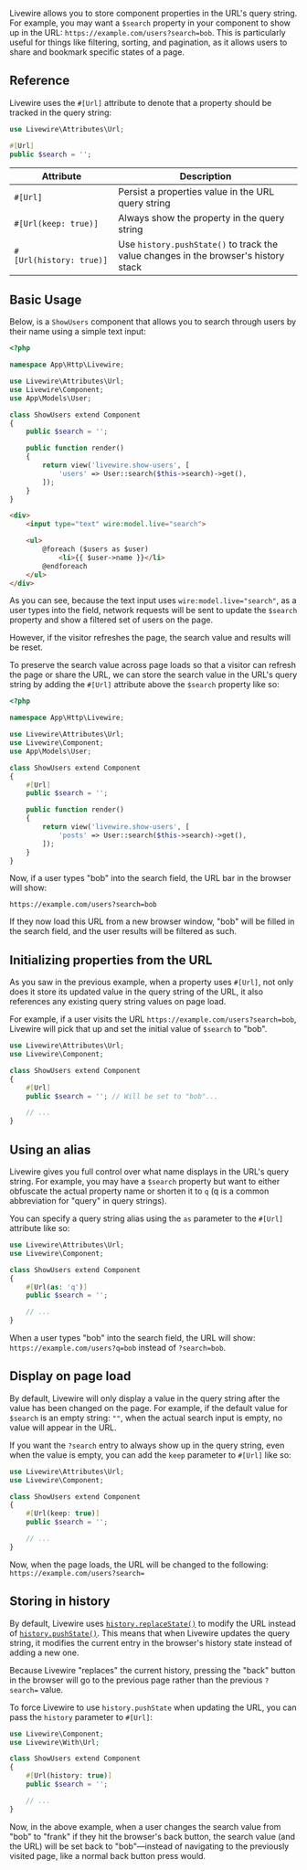 Livewire allows you to store component properties in the URL's query string. For example, you may want a `$search` property in your component to show up in the URL: `https://example.com/users?search=bob`. This is particularly useful for things like filtering, sorting, and pagination, as it allows users to share and bookmark specific states of a page.

## Reference

Livewire uses the `#[Url]` attribute to denote that a property should be tracked in the query string:

```php
use Livewire\Attributes\Url;

#[Url]
public $search = '';
```

| Attribute      | Description                          |
|---------------|------------------------------|
| `#[Url]`      | Persist a properties value in the URL query string |
| `#[Url(keep: true)]`      | Always show the property in the query string |
| `#[Url(history: true)]`      | Use `history.pushState()` to track the value changes in the browser's history stack  |

## Basic Usage

Below, is a `ShowUsers` component that allows you to search through users by their name using a simple text input:

```php
<?php

namespace App\Http\Livewire;

use Livewire\Attributes\Url;
use Livewire\Component;
use App\Models\User;

class ShowUsers extend Component
{
    public $search = '';

    public function render()
    {
        return view('livewire.show-users', [
            'users' => User::search($this->search)->get(),
        ]);
    }
}
```

```html
<div>
    <input type="text" wire:model.live="search">

    <ul>
        @foreach ($users as $user)
            <li>{{ $user->name }}</li>
        @endforeach
    </ul>
</div>
```

As you can see, because the text input uses `wire:model.live="search"`, as a user types into the field, network requests will be sent to update the `$search` property and show a filtered set of users on the page.

However, if the visitor refreshes the page, the search value and results will be reset.

To preserve the search value across page loads so that a visitor can refresh the page or share the URL, we can store the search value in the URL's query string by adding the `#[Url]` attribute above the `$search` property like so:

```php
<?php

namespace App\Http\Livewire;

use Livewire\Attributes\Url;
use Livewire\Component;
use App\Models\User;

class ShowUsers extend Component
{
    #[Url]
    public $search = '';

    public function render()
    {
        return view('livewire.show-users', [
            'posts' => User::search($this->search)->get(),
        ]);
    }
}
```

Now, if a user types "bob" into the search field, the URL bar in the browser will show:

```
https://example.com/users?search=bob
```

If they now load this URL from a new browser window, "bob" will be filled in the search field, and the user results will be filtered as such.

## Initializing properties from the URL

As you saw in the previous example, when a property uses `#[Url]`, not only does it store its updated value in the query string of the URL, it also references any existing query string values on page load.

For example, if a user visits the URL `https://example.com/users?search=bob`, Livewire will pick that up and set the initial value of `$search`  to "bob".

```php
use Livewire\Attributes\Url;
use Livewire\Component;

class ShowUsers extend Component
{
    #[Url]
    public $search = ''; // Will be set to "bob"...

    // ...
}
```

## Using an alias

Livewire gives you full control over what name displays in the URL's query string. For example, you may have a `$search` property but want to either obfuscate the actual property name or shorten it to `q` (q is a common abbreviation for "query" in query strings).

You can specify a query string alias using the `as` parameter to the `#[Url]` attribute like so:

```php
use Livewire\Attributes\Url;
use Livewire\Component;

class ShowUsers extend Component
{
    #[Url(as: 'q')]
    public $search = '';

    // ...
}
```

When a user types "bob" into the search field, the URL will show: `https://example.com/users?q=bob` instead of `?search=bob`.

## Display on page load

By default, Livewire will only display a value in the query string after the value has been changed on the page. For example, if the default value for `$search` is an empty string: `""`, when the actual search input is empty, no value will appear in the URL.

If you want the `?search` entry to always show up in the query string, even when the value is empty, you can add the `keep` parameter to `#[Url]` like so:

```php
use Livewire\Attributes\Url;
use Livewire\Component;

class ShowUsers extend Component
{
    #[Url(keep: true)]
    public $search = '';

    // ...
}
```

Now, when the page loads, the URL will be changed to the following: `https://example.com/users?search=`

## Storing in history

By default, Livewire uses [`history.replaceState()`](https://developer.mozilla.org/en-US/docs/Web/API/History/replaceState) to modify the URL instead of [`history.pushState()`](https://developer.mozilla.org/en-US/docs/Web/API/History/pushState). This means that when Livewire updates the query string, it modifies the current entry in the browser's history state instead of adding a new one.

Because Livewire "replaces" the current history, pressing the "back" button in the browser will go to the previous page rather than the previous `?search=` value.

To force Livewire to use `history.pushState` when updating the URL, you can pass the `history` parameter to `#[Url]`:

```php
use Livewire\Component;
use Livewire\With\Url;

class ShowUsers extend Component
{
    #[Url(history: true)]
    public $search = '';

    // ...
}
```

Now, in the above example, when a user changes the search value from "bob" to "frank" if they hit the browser's back button, the search value (and the URL) will be set back to "bob"—instead of navigating to the previously visited page, like a normal back button press would.